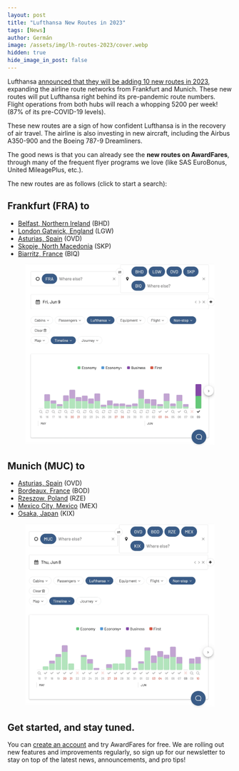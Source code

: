 ```yaml
---
layout: post
title: "Lufthansa New Routes in 2023"
tags: [News]
author: Germán
image: /assets/img/lh-routes-2023/cover.webp
hidden: true
hide_image_in_post: false
---
```


Lufthansa [announced that they will be adding 10 new routes in 2023](https://www.lufthansagroup.com/en/newsroom/releases/finance/lufthansa-5200-connections-more-to-205-destinations-in-summer-2023.html), expanding the airline route networks from Frankfurt and Munich. These new routes will put Lufthansa right behind its pre-pandemic route numbers. Flight operations from both hubs will reach a whopping 5200 per week! (87% of its pre-COVID-19 levels).

These new routes are a sign of how confident Lufthansa is in the recovery of air travel. The airline is also investing in new aircraft, including the Airbus A350-900 and the Boeing 787-9 Dreamliners.

The good news is that you can already see the **new routes on AwardFares**, through many of the frequent flyer programs we love (like SAS EuroBonus, United MileagePlus, etc.). 

The new routes are as follows (click to start a search):


## Frankfurt (FRA) to

* [Belfast, Northern Ireland](https://awardfares.com/search?FRA.BHD.;a:LH;x:0) (BHD)
* [London Gatwick, England](https://awardfares.com/search?FRA.LGW.;a:LH;x:0) (LGW)
* [Asturias, Spain](https://awardfares.com/search?FRA.OVD.;a:LH;x:0) (OVD)
* [Skopje, North Macedonia](https://awardfares.com/search?FRA.SKP.;a:LH;x:0) (SKP)
* [Biarritz, France](https://awardfares.com/search?FRA.BIQ.;a:LH;x:0) (BIQ)

<figure>
<img src="/assets/img/lh-routes-2023/lh-routes-fra.webp" alt="Lufthansa new 2023 routes from Frankfurt (FRA)." />
</figure>


## Munich (MUC) to

* [Asturias, Spain](https://awardfares.com/search?MUC.OVD.;a:LH;x:0) (OVD)
* [Bordeaux, France](https://awardfares.com/search?MUC.BOD.;a:LH;x:0) (BOD)
* [Rzeszow, Poland](https://awardfares.com/search?MUC.RZE.;a:LH;x:0) (RZE)
* [Mexico City, Mexico](https://awardfares.com/search?MUC.MEX.;a:LH;x:0) (MEX)
* [Osaka, Japan](https://awardfares.com/search?MUC.KIX.;a:LH;x:0) (KIX)


<figure>
<img src="/assets/img/lh-routes-2023/lh-routes-muc.webp" alt="Lufthansa new 2023 routes from Munich (MUC)." />
</figure>

## Get started, and stay tuned.

You can [create an account](https://awardfares.com/signup) and try AwardFares for free. We are rolling out new features and improvements regularly, so sign up for our newsletter to stay on top of the latest news, announcements, and pro tips!